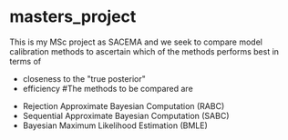 # masters_project
This is my MSc project as SACEMA and we seek to compare model calibration methods to ascertain which of the methods performs best in terms of 
  - closeness to the "true posterior"
  - efficiency
#The methods to be compared are 
  * Rejection Approximate Bayesian Computation (RABC)
  * Sequential Approximate Bayesian Computation (SABC)
  * Bayesian Maximum Likelihood Estimation (BMLE)
